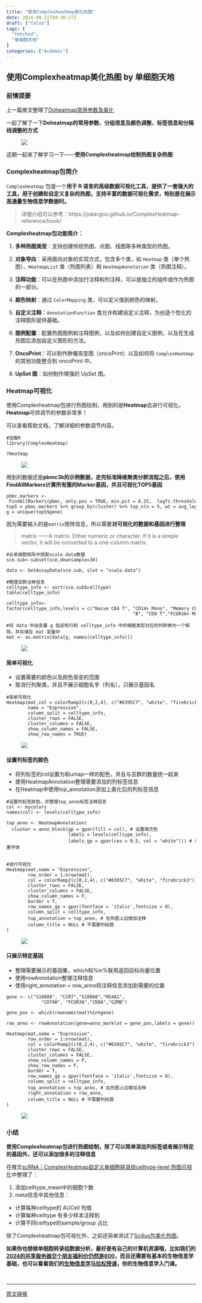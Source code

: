 ```yaml
---
title: "使用Complexheatmap美化热图"
date: 2024-08-21T04:30:27Z
draft: ["false"]
tags: [
  "fetched",
  "单细胞天地"
]
categories: ["Acdemic"]
---
```

使用Complexheatmap美化热图 by 单细胞天地
------
<div><section data-tool="mdnice编辑器" data-website="https://www.mdnice.com"><h3 data-tool="mdnice编辑器"><span></span><span></span><span>前情提要</span><span></span></h3><p data-tool="mdnice编辑器">上一篇推文整理了<a href="https://mp.weixin.qq.com/s?__biz=MzI1Njk4ODE0MQ==&amp;mid=2247524659&amp;idx=1&amp;sn=bbbefc21979ceda1068c6828ca013f5d&amp;scene=21#wechat_redirect" data-linktype="2">Doheatmap常用参数及美化</a></p><p data-tool="mdnice编辑器">一起了解了一下<strong>Doheatmap的常用参数、分组信息及颜色调整、标签信息和分隔线调整的方式</strong></p><figure data-tool="mdnice编辑器"><img data-imgfileid="100041297" data-ratio="0.7925925925925926" data-src="https://mmbiz.qpic.cn/mmbiz_png/siaia0BDGJdjQDD3BVNQgSSjXUyoLkU05ejRo0r4TgB6DH3Xa6XtgCDPZuNzwM1HI3CPAMicqJ0FYZCuJ4eDkeFDQ/640?wx_fmt=png&amp;from=appmsg" data-type="png" data-w="1080" src="https://mmbiz.qpic.cn/mmbiz_png/siaia0BDGJdjQDD3BVNQgSSjXUyoLkU05ejRo0r4TgB6DH3Xa6XtgCDPZuNzwM1HI3CPAMicqJ0FYZCuJ4eDkeFDQ/640?wx_fmt=png&amp;from=appmsg"></figure><p data-tool="mdnice编辑器">这期一起来了解学习一下——<strong>使用Complexheatmap绘制热图复杂热图</strong></p><h3 data-tool="mdnice编辑器"><span></span><span></span><span>Complexheatmap包简介</span><span></span></h3><p data-tool="mdnice编辑器"><code>ComplexHeatmap</code> 包是一个<strong>用于 R 语言的高级数据可视化工具，提供了一套强大的工具，用于创建和自定义复杂的热图，支持丰富的数据可视化需求，特别是在展示高通量生物信息学数据时。</strong></p><blockquote data-tool="mdnice编辑器"><span></span><p>详细介绍可以参考：https://jokergoo.github.io/ComplexHeatmap-reference/book/</p></blockquote><p data-tool="mdnice编辑器"><strong>Complexheatmap包功能简介：</strong></p><ol data-tool="mdnice编辑器"><li><section><p><strong>多种热图类型</strong>：支持创建传统热图、点图、线图等多种类型的热图。</p></section></li><li><section><p><strong>对象导向</strong>：采用面向对象的实现方式，包含多个类，如 <code>Heatmap</code> 类（单个热图）、<code>HeatmapList</code> 类（热图列表）和 <code>HeatmapAnnotation</code> 类（热图注释）。</p></section></li><li><section><p><strong>注释功能</strong>：可以在热图中添加行注释和列注释，可以是独立的组件或作为热图的一部分。</p></section></li><li><section><p><strong>颜色映射</strong>：通过 <code>ColorMapping</code> 类，可以定义值到颜色的映射。</p></section></li><li><section><p><strong>自定义注释</strong>：<code>AnnotationFunction</code> 类允许构建自定义注释，为创造个性化的注释图形提供基础。</p></section></li><li><section><p><strong>图例配置</strong>：配置热图图例和注释图例，以及如何创建自定义图例，以及在生成热图后添加自定义图形的方法。</p></section></li><li><section><p><strong>OncoPrint</strong>：可以制作肿瘤突变图（oncoPrint）以及如何将 <code>ComplexHeatmap</code> 的其他功能整合到 oncoPrint 中。</p></section></li><li><section><p><strong>UpSet 图</strong>：如何制作增强的 UpSet 图。</p></section></li></ol><h3 data-tool="mdnice编辑器"><span></span><span></span><span>Heatmap可视化</span><span></span></h3><p data-tool="mdnice编辑器">使用Complexheatmap包进行热图绘制，用到的是<strong>Heatmap</strong>去进行可视化，<strong>Heatmap</strong>可供调节的参数非常多！</p><p data-tool="mdnice编辑器">可以查看帮助文档，了解详细的参数调节内容。</p><pre data-tool="mdnice编辑器"><span></span><code><span>#加载R</span><br>library(ComplexHeatmap)<br><br>?Heatmap<br></code></pre><figure data-tool="mdnice编辑器"><img data-imgfileid="100041298" data-ratio="1.011336032388664" data-src="https://mmbiz.qpic.cn/mmbiz_png/siaia0BDGJdjQDD3BVNQgSSjXUyoLkU05eVERCTHulMCEejjxkMQzlNDlmYTaicdPSTqN6z3NdKibT6zfxiaP8j7aMQ/640?wx_fmt=png&amp;from=appmsg" data-type="png" data-w="1235" src="https://mmbiz.qpic.cn/mmbiz_png/siaia0BDGJdjQDD3BVNQgSSjXUyoLkU05eVERCTHulMCEejjxkMQzlNDlmYTaicdPSTqN6z3NdKibT6zfxiaP8j7aMQ/640?wx_fmt=png&amp;from=appmsg"></figure><p data-tool="mdnice编辑器">用到的数据还是<strong>pbmc3k的示例数据，走完标准降维聚类分群流程之后，使用FindAllMarkers计算所有簇的Marker基因，并且可视化TOP5基因</strong></p><pre data-tool="mdnice编辑器"><span></span><code>pbmc.markers &lt;- FindAllMarkers(pbmc, only.pos = TRUE, min.pct = 0.25,  logfc.threshold = 0.25, verbose = FALSE)<br>top5 = pbmc.markers %&gt;% group_by(cluster) %&gt;% top_n(n = 5, wt = avg_log2FC)<br>g = unique(top5<span>$gene</span>)<br></code></pre><p data-tool="mdnice编辑器">因为需要输入的是<code>matrix</code>矩阵信息，所以需要<strong>对可视化的数据和基因进行整理</strong></p><blockquote data-tool="mdnice编辑器"><span></span><p>matrix	——A matrix. Either numeric or character. If it is a simple vector, it will be converted to a one-column matrix.</p></blockquote><pre data-tool="mdnice编辑器"><span></span><code><span>#从单细胞矩阵中提取scale.data数据</span><br>sce.sub&lt;-subset(sce,downsample=30)<br><br>data &lt;- GetAssayData(sce.sub, slot = <span>"scale.data"</span>)<br><br><span>#整理亚群注释信息</span><br>celltype_info &lt;- sort(sce.sub<span>$celltype</span>)<br>table(celltype_info)<br><br>celltype_info&lt;-factor(celltype_info,levels = c(<span>"Naive CD4 T"</span>, <span>"CD14+ Mono"</span>, <span>"Memory CD4 T"</span>,<br>                                               <span>"B"</span>, <span>"CD8 T"</span>,<span>"FCGR3A+ Mono"</span>,  <span>"NK"</span>, <span>"DC"</span>,<span>"Platelet"</span>))<br>                                               <br><span>#将 data 中由变量 g 指定和行和 celltype_info 中的细胞类型对应的列转换为一个矩阵，并存储在 mat 变量中</span><br>mat &lt;- as.matrix(data[g, names(celltype_info)])<br></code></pre><figure data-tool="mdnice编辑器"><img data-imgfileid="100041300" data-ratio="0.48487031700288186" data-src="https://mmbiz.qpic.cn/mmbiz_png/siaia0BDGJdjQDD3BVNQgSSjXUyoLkU05eMoNl5NZ0NcpZ1BSlZRysfhJ29Imjibiap3hC9fcZ538wktuhMM52klpg/640?wx_fmt=png&amp;from=appmsg" data-type="png" data-w="1388" src="https://mmbiz.qpic.cn/mmbiz_png/siaia0BDGJdjQDD3BVNQgSSjXUyoLkU05eMoNl5NZ0NcpZ1BSlZRysfhJ29Imjibiap3hC9fcZ538wktuhMM52klpg/640?wx_fmt=png&amp;from=appmsg"></figure><h4 data-tool="mdnice编辑器"><span></span><span>简单可视化</span><span></span></h4><ul data-tool="mdnice编辑器"><li><section>设置需要的颜色以及颜色渐变的范围</section></li><li><section>取消行列聚类，并且不展示细胞名字（列名），只展示基因名</section></li></ul><pre data-tool="mdnice编辑器"><span></span><code><span>#简单可视化</span><br>Heatmap(mat,col = colorRamp2(c(0,2,4), c(<span>"#6395C7"</span>, <span>"white"</span>, <span>"firebrick3"</span>)),<br>        name = <span>"Expression"</span>,<br>        column_split = celltype_info,<br>        cluster_rows = FALSE,<br>        cluster_columns = FALSE,<br>        show_column_names = FALSE,<br>        show_row_names = TRUE)<br></code></pre><figure data-tool="mdnice编辑器"><img data-imgfileid="100041301" data-ratio="0.5856636471051595" data-src="https://mmbiz.qpic.cn/mmbiz_png/siaia0BDGJdjQDD3BVNQgSSjXUyoLkU05e9iaCk6c8WfoSMb1LHGw2e0lX28oPGabtS9UIibrv4b4O2ialbZnfwCobA/640?wx_fmt=png&amp;from=appmsg" data-type="png" data-w="2539" src="https://mmbiz.qpic.cn/mmbiz_png/siaia0BDGJdjQDD3BVNQgSSjXUyoLkU05e9iaCk6c8WfoSMb1LHGw2e0lX28oPGabtS9UIibrv4b4O2ialbZnfwCobA/640?wx_fmt=png&amp;from=appmsg"></figure><h4 data-tool="mdnice编辑器"><span></span><span>设置列标签的颜色</span><span></span></h4><ul data-tool="mdnice编辑器"><li><section>将列标签的col设置为和umap一样的配色，并且与亚群的数量统一起来</section></li><li><section>使用HeatmapAnnotation整理需要添加的列标签信息</section></li><li><section>在Heatmap中使用top_annotation添加上美化后的列标签信息</section></li></ul><pre data-tool="mdnice编辑器"><span></span><code><span>#设置列标签颜色，并整理top_anno标签注释信息</span><br>col &lt;- mycolors<br>names(col) &lt;- levels(celltype_info)<br><br>top_anno &lt;- HeatmapAnnotation(<br>  cluster = anno_block(gp = gpar(fill = col), <span># 设置填充色</span><br>                       labels = levels(celltype_info),<br>                       labels_gp = gpar(cex = 0.5, col = <span>"white"</span>))) <span># 设置字体</span><br><br><br><span>#进行可视化</span><br>Heatmap(mat,name = <span>"Expression"</span>,<br>        row_order = 1:nrow(mat),<br>        col = colorRamp2(c(0,2,4), c(<span>"#6395C7"</span>, <span>"white"</span>, <span>"firebrick3"</span>)),<br>        cluster_rows = FALSE,<br>        cluster_columns = FALSE,<br>        show_column_names = F,<br>        border = T,<br>        row_names_gp = gpar(fontface = <span>'italic'</span>,fontsize = 8),<br>        column_split = celltype_info,<br>        top_annotation = top_anno, <span># 在热图上边增加注释</span><br>        column_title = NULL <span># 不需要列标题</span><br>) <br></code></pre><figure data-tool="mdnice编辑器"><img data-imgfileid="100041299" data-ratio="0.5814319433516916" data-src="https://mmbiz.qpic.cn/mmbiz_png/siaia0BDGJdjQDD3BVNQgSSjXUyoLkU05eSFc8ow9lJMN7bSmnjibZRZhpoBUnJCueHK7XsmPEazB4T81CY5kIribg/640?wx_fmt=png&amp;from=appmsg" data-type="png" data-w="2542" src="https://mmbiz.qpic.cn/mmbiz_png/siaia0BDGJdjQDD3BVNQgSSjXUyoLkU05eSFc8ow9lJMN7bSmnjibZRZhpoBUnJCueHK7XsmPEazB4T81CY5kIribg/640?wx_fmt=png&amp;from=appmsg"></figure><h4 data-tool="mdnice编辑器"><span></span><span>只展示特定基因</span><span></span></h4><ul data-tool="mdnice编辑器"><li><section>整理需要展示的基因集，which和%in%联用返回目标向量位置</section></li><li><section>使用rowAnnotation整理注释信息</section></li><li><section>使用right_annotation = row_anno将注释信息添加到需要的位置</section></li></ul><pre data-tool="mdnice编辑器"><span></span><code>gene &lt;- c(<span>"S100A9"</span>, <span>"CCR7"</span>,<span>"S100A8"</span>,<span>"MS4A1"</span>,<br>             <span>"CD79A"</span>, <span>"FCGR3A"</span>,<span>"CD8A"</span>,<span>"GZMB"</span>)<br><br>gene_pos &lt;- <span>which</span>(rownames(mat)%<span>in</span>%gene)<br><br>row_anno &lt;- rowAnnotation(gene=anno_mark(at = gene_pos,labels = gene))<br><br>Heatmap(mat,name = <span>"Expression"</span>,<br>        row_order = 1:nrow(mat),<br>        col = colorRamp2(c(0,2,4), c(<span>"#6395C7"</span>, <span>"white"</span>, <span>"firebrick3"</span>)),<br>        cluster_rows = FALSE,<br>        cluster_columns = FALSE,<br>        show_column_names = F,<br>        show_row_names = F,<br>        border = T,<br>        row_names_gp = gpar(fontface = <span>'italic'</span>,fontsize = 8),<br>        column_split = celltype_info,<br>        top_annotation = top_anno, <span># 在热图上边增加注释</span><br>        right_annotation = row_anno,<br>        column_title = NULL <span># 不需要列标题</span><br>) <br></code></pre><figure data-tool="mdnice编辑器"><img data-imgfileid="100041306" data-ratio="0.5492227979274611" data-src="https://mmbiz.qpic.cn/mmbiz_png/siaia0BDGJdjQDD3BVNQgSSjXUyoLkU05eicPVgs6u4eCZzB5Z9W2QtcmJBTibzRq2j8NwY5Z5vDHXFCoic0sEwJOAg/640?wx_fmt=png&amp;from=appmsg" data-type="png" data-w="965" src="https://mmbiz.qpic.cn/mmbiz_png/siaia0BDGJdjQDD3BVNQgSSjXUyoLkU05eicPVgs6u4eCZzB5Z9W2QtcmJBTibzRq2j8NwY5Z5vDHXFCoic0sEwJOAg/640?wx_fmt=png&amp;from=appmsg"></figure><h3 data-tool="mdnice编辑器"><span></span><span></span><span>小结</span><span></span></h3><p data-tool="mdnice编辑器"><strong>使用Complexheatmap包进行热图绘制，除了可以简单添加列标签或者展示特定的基因外，还可以添加很多的注释信息</strong></p><p data-tool="mdnice编辑器">在推文<a href="https://mp.weixin.qq.com/s?__biz=MzAxMDkxODM1Ng==&amp;mid=2247527073&amp;idx=6&amp;sn=e9566b0337b2e1ef8a2f6e63447b31e4&amp;scene=21#wechat_redirect" data-linktype="2">scRNA｜ComplexHeatmap自定义单细胞转录组celltype-level 热图可视化</a>中整理了：</p><ol data-tool="mdnice编辑器"><li><section>添加celltype_mean中的细胞个数</section></li><li><section>meta信息中其他信息：</section></li></ol><ul data-tool="mdnice编辑器"><li><section>计算每种celltype的 AUCell 均值</section></li><li><section>计算每种celltype 有多少样本注释到</section></li><li><section>计算不同celltype的sample/group 占比</section></li></ul><p data-tool="mdnice编辑器">除了Complexheatmap包可视化外，之前还简单测试了<a href="https://mp.weixin.qq.com/s?__biz=MzkxOTI0Mjc3Mw==&amp;mid=2247488593&amp;idx=1&amp;sn=2e0c65eecf2edb81c49507756d47f6fb&amp;scene=21#wechat_redirect" data-linktype="2">Scillus包美化热图</a>。</p><p data-tool="mdnice编辑器"><strong>如果你也想做单细胞转录组数据分析，最好是有自己的计算机资源哦，比如我们的<a href="https://mp.weixin.qq.com/s?__biz=MzAxMDkxODM1Ng==&amp;mid=2247528363&amp;idx=1&amp;sn=5e02f3e9b2e148191e23ebc2c0d780e7&amp;scene=21#wechat_redirect" data-linktype="2">2024的共享服务器交个朋友福利价仍然是800</a>，而且还需要有基本的生物信息学基础，也可以看看我们的<a href="https://mp.weixin.qq.com/s?__biz=MzAxMDkxODM1Ng==&amp;mid=2247531929&amp;idx=1&amp;sn=f6f16b7bf6b907360d6d0052e3d10cf6&amp;scene=21#wechat_redirect" data-linktype="2">生物信息学马拉松授课</a>，你的生物信息学入门课。</strong></p></section><p><br></p><p><mp-style-type data-value="3"></mp-style-type></p></div>  
<hr>
<a href="https://mp.weixin.qq.com/s/VMM9wF4zj39de1i6OqVeKA",target="_blank" rel="noopener noreferrer">原文链接</a>
